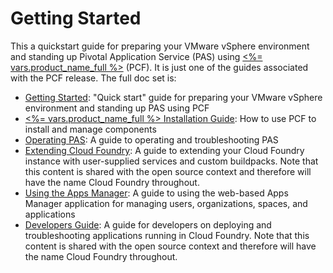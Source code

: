 Getting Started
====

This a quickstart guide for preparing your VMware vSphere environment and standing up Pivotal Application Service (PAS) using [<%= vars.product_name_full %>](https://network.pivotal.io/products/pivotal-cf) (PCF). It is just one of the guides associated with the PCF release. The full doc set is:

*  [Getting Started](https://github.com/pivotal-cf/docs-pcf-gsg): "Quick start" guide for preparing your VMware vSphere  environment and standing up PAS using PCF
*  [<%= vars.product_name_full %> Installation Guide](https://github.com/pivotal-cf/pcf-docs): How to use PCF to install and manage components
*  [Operating PAS](https://github.com/pivotal-cf/docs-ops-guide): A guide to operating and troubleshooting PAS
*  [Extending Cloud Foundry](https://github.com/cloudfoundry/docs-extend-cloudfoundry): A guide to extending your Cloud Foundry instance with user-supplied services and custom buildpacks. Note that this content is shared with the open source context and therefore will have the name Cloud Foundry throughout.
*  [Using the Apps Manager](https://github.com/pivotal-cf/docs-pivotalcf-console): A guide to using the web-based Apps Manager application for managing users, organizations, spaces, and applications
*  [Developers Guide](https://github.com/cloudfoundry/docs-dev-guide): A guide for developers on deploying and troubleshooting applications running in Cloud Foundry. Note that this content is shared with the open source context and therefore will have the name Cloud Foundry throughout.


